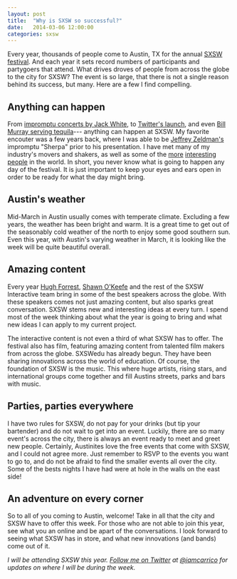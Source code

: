 ```yaml
---
layout: post
title:  "Why is SXSW so successful?"
date:   2014-03-06 12:00:00
categories: sxsw
---
```


Every year, thousands of people come to Austin, TX for the annual [SXSW festival](http://sxsw.com/). And each year it sets record numbers of participants and partygoers that attend. What drives droves of people from across the globe to the city for SXSW? The event is so large, that there is not a single reason behind its success, but many. Here are a few I find compelling.

<!--more-->

## Anything can happen

From [impromptu concerts by Jack White](http://www.youtube.com/watch?v=Mx7yky2C9Gk), to [Twitter's launch](http://laughingsquid.com/twitter-wins-sxsw-web-award/), and even [Bill Murray serving tequila](http://www.youtube.com/watch?v=fwwEGjGbxXM)--- anything can happen at SXSW. My favorite encouter was a few years back, where I was able to be [Jeffrey Zeldman's](http://www.zeldman.com/) impromptu "Sherpa" prior to his presentation. I have met many of my industry's movers and shakers, as well as some of the [more](http://ronenv.com/) [interesting](http://en.wikipedia.org/wiki/Vermin_Supreme) [people](https://twitter.com/timoreilly) in the world. In short, you never know what is going to happen any day of the festival. It is just important to keep your eyes and ears open in order to be ready for what the day might bring.

## Austin's weather

Mid-March in Austin usually comes with temperate climate. Excluding a few years, the weather has been bright and warm. It is a great time to get out of the seasonably cold weather of the north to enjoy some good southern sun. Even this year, with Austin's varying weather in March, it is looking like the week will be quite beautiful overall.

## Amazing content

Every year [Hugh Forrest](https://twitter.com/Hugh_W_Forrest), [Shawn O'Keefe](https://twitter.com/shawnokeefe) and the rest of the SXSW Interactive team bring in some of the best speakers across the globe. With these speakers comes not just amazing content, but also sparks great conversation. SXSW stems new and interesting ideas at every turn. I spend most of the week thinking about what the year is going to bring and what new ideas I can apply to my current project.

The interactive content is not even a third of what SXSW has to offer. The festival also has film, featuring amazing content from talented film makers from across the globe. SXSWedu has already begun. They have been sharing innovations across the world of education. Of course, the foundation of SXSW is the music. This where huge artists, rising stars, and international groups come together and fill Austins streets, parks and bars with music.

## Parties, parties everywhere

I have two rules for SXSW, do not pay for your drinks (but tip your bartender) and do not wait to get into an event. Luckily, there are so many event's across the city, there is always an event ready to meet and greet new people. Certainly, Austinites love the free events that come with SXSW, and I could not agree more. Just remember to RSVP to the events you want to go to, and do not be afraid to find the smaller events all over the city. Some of the bests nights I have had were at hole in the walls on the east side!

## An adventure on every corner

So to all of you coming to Austin, welcome! Take in all that the city and SXSW have to offer this week. For those who are not able to join this year, see what you an online and be apart of the conversations. I look forward to seeing what SXSW has in store, and what new innovations (and bands) come out of it.

*I will be attending SXSW this year. <a href="https://twitter.com/intent/user?user_id=940528772" class="twitter" target="_blank">Follow me on Twitter</a> at [@iamcarrico](https://twitter.com/iamcarrico) for updates on where I will be during the week.*

